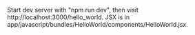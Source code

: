 Start dev server with "npm run dev", then visit http://localhost:3000/hello_world. JSX is in app/javascript/bundles/HelloWorld/components/HelloWorld.jsx.
